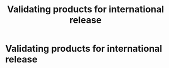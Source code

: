 ﻿---
title: Validating products for international release
description: Testing products for global applicability is a key component of quality assurance.
ms.date: 01/01/2022
---

# Validating products for international release
